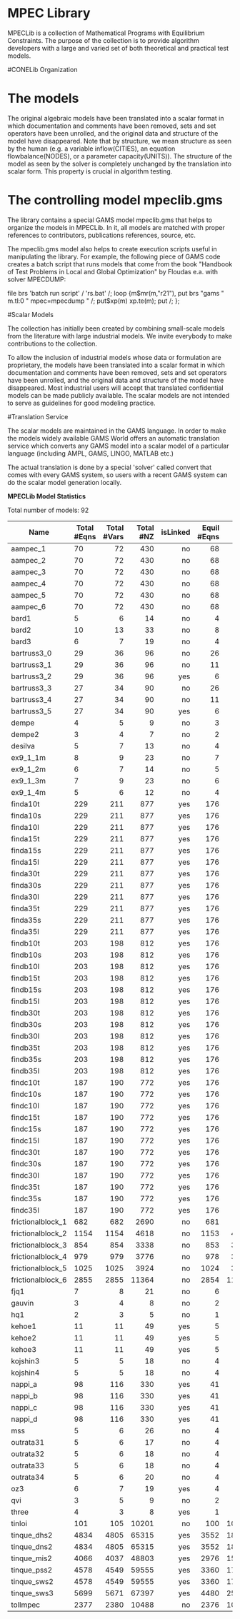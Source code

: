 # MPEC Library

MPECLib is a collection of Mathematical Programs with Equilibrium Constraints. The purpose of the collection is to provide algorithm developers with a large and varied set of both theoretical and practical test models.

#CONELib Organization

The models
==========

The original algebraic models have been translated into a scalar
format in which documentation and comments have been removed, sets and
set operators have been unrolled, and the original data and structure
of the model have disappeared.  Note that by structure, we mean
structure as seen by the human (e.g. a variable inflow(CITIES), an
equation flowbalance(NODES), or a parameter capacity(UNITS)).  The
structure of the model as seen by the solver is completely unchanged
by the translation into scalar form.  This property is crucial in
algorithm testing.

The controlling model mpeclib.gms
=================================

The library contains a special GAMS model mpeclib.gms that helps to
organize the models in MPECLib.  In it, all models are matched with
proper references to contributors, publications references, source,
etc.

The mpeclib.gms model also helps to create execution scripts useful in
manipulating the library.  For example, the following piece of GAMS
code creates a batch script that runs models that come from the book
"Handbook of Test Problems in Local and Global Optimization" by
Floudas e.a. with solver MPECDUMP:

file brs 'batch run script' / 'rs.bat' /;
loop {m$mr(m,"r21"),
  put brs "gams " m.tl:0 " mpec=mpecdump " /;
  put$xp(m) xp.te(m);
  put /;
};

#Scalar Models

The collection has initially been created by combining small-scale models from the literature with large industrial models. We invite everybody to make contributions to the collection.

To allow the inclusion of industrial models whose data or formulation are proprietary, the models have been translated into a scalar format in which documentation and comments have been removed, sets and set operators have been unrolled, and the original data and structure of the model have disappeared. 
Most industrial users will accept that translated confidential models can be made publicly available. The scalar models are not intended to serve as guidelines for good modeling practice.

#Translation Service

The scalar models are maintained in the GAMS language. In order to make the models widely available GAMS World offers an automatic translation service which converts any GAMS model into a scalar model of a particular language (including AMPL, GAMS, LINGO, MATLAB etc.)

The actual translation is done by a special 'solver' called convert that comes with every GAMS system, so users with a recent GAMS system can do the scalar model generation locally.


**MPECLib Model Statistics**

Total number of models:  92

|Name               |Total #Eqns|Total #Vars |Total #NZ |isLinked|Equil #Eqns|Equil #NZ |
|-------------------|-----------|-----------:|---------:|-------:|----------:|---------:|
|aampec_1			|70	 		|72	 	 	 |430		|no	 	 |68	 	 |380    	|
|aampec_2			|70	 		|72	 	 	 |430		|no	 	 |68	 	 |380    	|
|aampec_3			|70	 		|72	 	 	 |430		|no	 	 |68	 	 |380    	|
|aampec_4			|70	 		|72	 	 	 |430		|no	 	 |68	 	 |380    	|
|aampec_5			|70	 		|72	 	 	 |430		|no	 	 |68	 	 |380    	|
|aampec_6			|70	 		|72	 	 	 |430		|no	 	 |68	 	 |380    	|
|bard1				|5	 		|6	 	 	 |14		|no	 	 |4	 		 |11	    |
|bard2				|10	 		|13	 	 	 |33		|no	 	 |8	 		 |24	    |
|bard3				|6	 		|7	 	 	 |19		|no	 	 |4	 		 |12	    |
|bartruss3_0		|29	 		|36	 	 	 |96		|no	 	 |26	 	 |82	    |
|bartruss3_1		|29	 		|36	 	 	 |96		|no	 	 |11	 	 |52	    |
|bartruss3_2		|29	 		|36	 	 	 |96		|yes 	 |6	 		 |30	    |
|bartruss3_3		|27	 		|34	 	 	 |90		|no	 	 |26	 	 |82	    |
|bartruss3_4		|27	 		|34	 	 	 |90		|no	 	 |11	 	 |52	    |
|bartruss3_5		|27	 		|34	 	 	 |90		|yes 	 |6	 		 |30	    |
|dempe				|4	 		|5	 	 	 |9			|no	 	 |3	 		 |6	    	|
|dempe2				|3	 		|4	 	 	 |7			|no	 	 |2	 		 |4	    	|
|desilva			|5	 		|7	 	 	 |13		|no	 	 |4	 		 |8	    	|
|ex9_1_1m			|8	 		|9	 	 	 |23		|no	 	 |7	 		 |19	    |
|ex9_1_2m			|6	 		|7	 	 	 |14		|no	 	 |5	 		 |11	    |
|ex9_1_3m			|7	 		|9	 	 	 |23		|no	 	 |6	 		 |20	    |
|ex9_1_4m			|5	 		|6	 	 	 |12		|no	 	 |4	 		 |9	    	|
|finda10t			|229 		|211 	 	 |877		|yes 	 |176 		 |694    	|
|finda10s			|229 		|211 	 	 |877		|yes 	 |176 		 |694    	|
|finda10l			|229 		|211 	 	 |877		|yes 	 |176 		 |746    	|
|finda15t			|229 		|211 	 	 |877		|yes 	 |176 		 |694    	|
|finda15s			|229 		|211 	 	 |877		|yes 	 |176 		 |694    	|
|finda15l			|229 		|211 	 	 |877		|yes 	 |176 		 |746    	|
|finda30t			|229 		|211 	 	 |877		|yes 	 |176 		 |694    	|
|finda30s			|229 		|211 	 	 |877		|yes 	 |176 		 |694    	|
|finda30l			|229 		|211 	 	 |877		|yes 	 |176 		 |746    	|
|finda35t			|229 		|211 	 	 |877		|yes 	 |176 		 |694    	|
|finda35s			|229 		|211 	 	 |877		|yes 	 |176 		 |694    	|
|finda35l			|229 		|211 	 	 |877		|yes 	 |176 		 |746    	|
|findb10t			|203 		|198 	 	 |812		|yes 	 |176 		 |694    	|
|findb10s			|203 		|198 	 	 |812		|yes 	 |176 		 |694    	|
|findb10l			|203 		|198 	 	 |812		|yes 	 |176 		 |746    	|
|findb15t			|203 		|198 	 	 |812		|yes 	 |176 		 |694    	|
|findb15s			|203 		|198 	 	 |812		|yes 	 |176 		 |694    	|
|findb15l			|203 		|198 	 	 |812		|yes 	 |176 		 |746    	|
|findb30t			|203 		|198 	 	 |812		|yes 	 |176 		 |694    	|
|findb30s			|203 		|198 	 	 |812		|yes 	 |176 		 |694    	|
|findb30l			|203 		|198 	 	 |812		|yes 	 |176 		 |746    	|
|findb35t			|203 		|198 	 	 |812		|yes 	 |176 		 |694    	|
|findb35s			|203 		|198 	 	 |812		|yes 	 |176 		 |694    	|
|findb35l			|203 		|198 	 	 |812		|yes 	 |176 		 |746    	|
|findc10t			|187 		|190 	 	 |772		|yes 	 |176 		 |694    	|
|findc10s			|187 		|190 	 	 |772		|yes 	 |176 		 |694    	|
|findc10l			|187 		|190 	 	 |772		|yes 	 |176 		 |746    	|
|findc15t			|187 		|190 	 	 |772		|yes 	 |176 		 |694    	|
|findc15s			|187 		|190 	 	 |772		|yes 	 |176 		 |694    	|
|findc15l			|187		|190 	 	 |772		|yes	 |176 		 |746    	|
|findc30t			|187		|190	 	 |772		|yes	 |176 		 |694    	|
|findc30s			|187		|190	 	 |772		|yes	 |176 		 |694    	|
|findc30l			|187		|190	 	 |772		|yes	 |176 		 |746    	|
|findc35t			|187		|190	 	 |772		|yes	 |176 		 |694    	|
|findc35s			|187		|190	 	 |772		|yes	 |176 		 |694    	|
|findc35l			|187		|190	 	 |772		|yes	 |176 		 |746    	|
|frictionalblock_1	|682		|682	 	 |2690		|no		 |681 		 |268    	|
|frictionalblock_2	|1154   	|1154	 	 |4618		|no		 |1153		 |4616   	|
|frictionalblock_3	|854		|854	 	 |3338		|no		 |853 		 |3336   	|
|frictionalblock_4	|979		|979	 	 |3776		|no		 |978 		 |3774   	|
|frictionalblock_5	|1025   	|1025	 	 |3924		|no		 |1024		 |3922   	|
|frictionalblock_6	|2855   	|2855	 	 |11364		|no		 |2854		 |11362  	|
|fjq1				|7	    	|8		 	 |21		|no		 |6	 		 |18	    |
|gauvin				|3	    	|4		 	 |8			|no		 |2	 		 |5	    	|
|hq1				|2	    	|3		 	 |5			|no		 |1	 		 |2	    	|
|kehoe1				|11	    	|11		 	 |49		|yes	 |5	 		 |27	    |
|kehoe2				|11	    	|11		 	 |49		|yes	 |5	 		 |27	    |
|kehoe3				|11	    	|11		 	 |49		|yes	 |5	 		 |27	    |
|kojshin3			|5	    	|5		 	 |18		|no		 |4	 		 |16	    |
|kojshin4			|5	    	|5		 	 |18		|no		 |4	 		 |16	    |
|nappi_a			|98	    	|116	 	 |330		|yes	 |41	 	 |187		| 
|nappi_b			|98	    	|116	 	 |330		|yes	 |41	 	 |187		| 
|nappi_c			|98	    	|116	 	 |330		|yes	 |41	 	 |187		| 
|nappi_d			|98	    	|116	 	 |330		|yes	 |41	 	 |187		| 
|mss				|5	    	|6		 	 |26		|no		 |4	 		 |20	    |
|outrata31			|5	    	|6		 	 |17		|no		 |4	 		 |14	    |
|outrata32			|5	    	|6		 	 |18		|no		 |4	 		 |14	    |
|outrata33			|5	    	|6		 	 |18		|no		 |4	 		 |14	    |
|outrata34			|5	    	|6		 	 |20		|no		 |4	 		 |14	    |
|oz3				|6	    	|7		 	 |19		|yes	 |4	 		 |10	    |
|qvi				|3	    	|5		 	 |9			|no		 |2	 		 |4	    	|
|three				|4	    	|3		 	 |8			|yes	 |1	 		 |2	    	|
|tinloi				|101		|105	 	 |10201		|no		 |100 		 |10100  	|
|tinque_dhs2		|4834   	|4805	 	 |65315		|yes	 |3552		 |18944  	|
|tinque_dns2		|4834   	|4805	 	 |65315		|yes	 |3552		 |18944  	|
|tinque_mis2		|4066   	|4037	 	 |48803		|yes	 |2976		 |15872  	|
|tinque_pss2		|4578   	|4549	 	 |59555		|yes	 |3360		 |17920  	|
|tinque_sws2		|4578   	|4549	 	 |59555		|yes	 |3360		 |17920  	|
|tinque_sws3		|5699   	|5671	 	 |67397		|yes	 |4480		 |25760  	|
|tollmpec			|2377   	|2380	 	 |10488		|no		 |2376		 |10481  	|